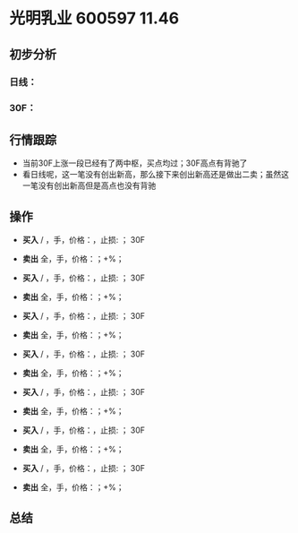 # 光明乳业 600597 11.46
## 初步分析
### 日线：
  
### 30F：
  
## 行情跟踪
  - 当前30F上涨一段已经有了两中枢，买点均过；30F高点有背驰了
  - 看日线呢，这一笔没有创出新高，那么接下来创出新高还是做出二卖；虽然这一笔没有创出新高但是高点也没有背驰

## 操作
  - **买入** / ，手，价格：，止损: ； 30F
  - **卖出** 全，手，价格：；+%；

  - **买入** / ，手，价格：，止损: ； 30F
  - **卖出** 全，手，价格：；+%；

  - **买入** / ，手，价格：，止损: ； 30F
  - **卖出** 全，手，价格：；+%；

  - **买入** / ，手，价格：，止损: ； 30F
  - **卖出** 全，手，价格：；+%；

  - **买入** / ，手，价格：，止损: ； 30F
  - **卖出** 全，手，价格：；+%；

  - **买入** / ，手，价格：，止损: ； 30F
  - **卖出** 全，手，价格：；+%；

  - **买入** / ，手，价格：，止损: ； 30F
  - **卖出** 全，手，价格：；+%；

## 总结
  